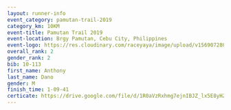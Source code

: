 ```yaml
---
layout: runner-info 
event_category: pamutan-trail-2019 
category_km: 10KM 
event-title: Pamutan Trail 2019 
event-location: Brgy Pamutan, Cebu City, Philippines 
event-logo: https://res.cloudinary.com/raceyaya/image/upload/v1569072806/logo/pamutan-trail_d8abrj.jpg 
overall_rank: 2
gender_rank: 2
bib: 10-113
first_name: Anthony
last_name: Dano
gender: M
finish_time: 1-09-41
certicate: https://drive.google.com/file/d/1R0aVzRxhmg7ejnIBJZ_lx5E8yHZRHQwS/view
---
```

